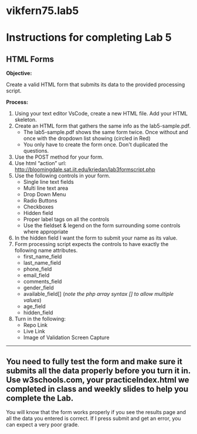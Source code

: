 # vikfern75.lab5
# Instructions for completing Lab 5 
## HTML Forms

**Objective:**

Create a valid HTML form that submits its data to the provided processing script. 

**Process:**
1. Using your text editor VsCode, create a new HTML file. Add your HTML skeleton. 
2. Create an HTML form that gathers the same info as the lab5-sample.pdf.
    * The lab5-sample.pdf shows the same form twice. Once without and once with the dropdown list showing (circled in Red)
    * You only have to create the form once. Don't duplicated the questions. 
3. Use the POST method for your form.
4. Use html “action” url: http://bloomingdale.sat.iit.edu/kriedan/lab3formscript.php
5. Use the following controls in your form.
    * Single line text fields
    * Multi line text area
    * Drop Down Menu
    * Radio Buttons
    * Checkboxes
    * Hidden field
    * Proper label tags on all the controls
    * Use the fieldset & legend on the form surrounding some controls where appropriate
6. In the hidden field I want the form to submit your name as its value.
7. Form processing script expects the controls to have exactly the following name attributes.
    * first_name_field
    * last_name_field
    * phone_field
    * email_field
    * comments_field
    * gender_field
    * available_field[] (*note the php array syntax [] to allow multiple values*)
    * age_field
    * hidden_field 
9. Turn in the following:
    * Repo Link
    * Live Link
    * Image of Validation Screen Capture
    
***
## You need to fully test the form and make sure it submits all the data properly before you turn it in. Use w3schools.com, your practiceIndex.html we completed in class and weekly slides to help you complete the Lab.
You will know that the form works properly if you see the results page and all the data you entered is correct. If I press submit and get an error, you can expect a very poor grade.
  


